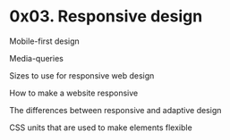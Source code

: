 # 0x03. Responsive design

Mobile-first design

Media-queries

Sizes to use for responsive web design

How to make a website responsive

The differences between responsive and adaptive design

CSS units that are used to make elements flexible